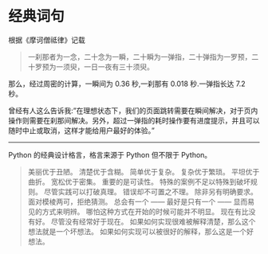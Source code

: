 # 经典词句

根据《摩诃僧祗律》记载

> 一刹那者为一念，二十念为一瞬，二十瞬为一弹指，二十弹指为一罗预，二十罗预为一须臾，一日一夜有三十须臾。

那么，经过周密的计算，一瞬间为 0.36 秒,一刹那有 0.018 秒.一弹指长达 7.2 秒。

曾经有人这么告诉我:”在理想状态下，我们的页面跳转需要在瞬间解决，对于页内操作则需要在刹那间解决。另外，超过一弹指的耗时操作要有进度提示，并且可以随时中止或取消，这样才能给用户最好的体验。”

---

Python 的经典设计格言，格言来源于 Python 但不限于 Python。

> 美丽优于丑陋。
清楚优于含糊。
简单优于复杂。
复杂优于繁琐。
平坦优于曲折。
宽松优于密集。
重要的是可读性。
特殊的案例不足以特殊到破坏规则。
尽管实践可以打破真理。
错误却不可置之不理。
除非另有明确要求。
面对模棱两可，拒绝猜测。
总会有一个 —— 最好是只有一个 —— 显而易见的方式来明辨。
哪怕这种方式在开始的时候可能并不明显。 
现在有比没有好。 
尽管没有经常好于现在。
如果如何实现很难被解释清楚，那么这个想法就是一个坏想法。
如果如何实现可以被很好的解释，那么这是一个好想法。


